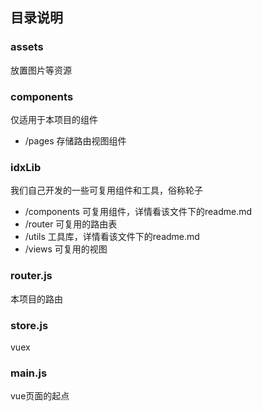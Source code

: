 ## 目录说明

### assets 
放置图片等资源

### components
仅适用于本项目的组件
 * /pages 存储路由视图组件

### idxLib
我们自己开发的一些可复用组件和工具，俗称轮子
 * /components 可复用组件，详情看该文件下的readme.md
 * /router 可复用的路由表
 * /utils 工具库，详情看该文件下的readme.md
 * /views 可复用的视图

### router.js
本项目的路由

### store.js
vuex

### main.js 
vue页面的起点
